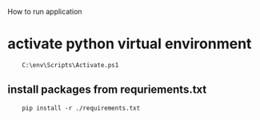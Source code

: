 How to run application

# activate python virtual environment

```shell
    C:\env\Scripts\Activate.ps1
```

## install packages from requriements.txt

```shell
    pip install -r ./requirements.txt
```
